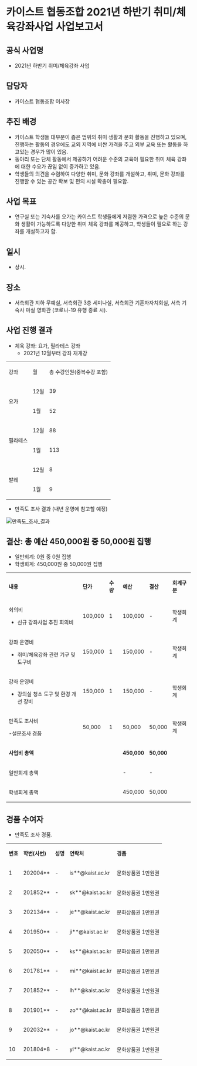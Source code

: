 카이스트 협동조합 2021년 하반기 취미/체육강좌사업 사업보고서
===

## 공식 사업명
- 2021년 하반기 취미/체육강좌 사업

## 담당자
- 카이스트 협동조합 이사장

## 추진 배경
- 카이스트 학생들 대부분이 좁은 범위의 취미 생활과 문화 활동을 진행하고 있으며, 진행하는 활동의 경우에도 교외 지역에 비싼 가격을 주고 외부 교육 또는 활동을 하고있는 경우가 많이 있음.
- 동아리 또는 단체 활동에서 제공하기 어려운 수준의 교육이 필요한 취미 체육 강좌에 대한 수요가 끊임 없이 증가하고 있음.
- 학생들의 의견을 수렴하여 다양한 취미, 문화 강좌를 개설하고, 취미, 문화 강좌를 진행할 수 있는 공간 확보 및 편의 시설 확충이 필요함.

## 사업 목표
- 연구실 또는 기숙사를 오가는 카이스트 학생들에게 저렴한 가격으로 높은 수준의 문화 생활이 가능하도록 다양한 취미 체육 강좌를 제공하고, 학생들이 필요로 하는 강좌를 개설하고자 함.

## 일시
- 상시.

## 장소
- 서측회관 지하 무예실, 서측회관 3층 세미나실, 서측회관 기혼자자치회실, 서측 기숙사 마실 영화관 (코로나-19 유행 종료 시).

## 사업 진행 결과
- 체육 강좌: 요가, 필라테스 강좌
  - 2021년 12월부터 강좌 재개강

<table cellpadding="0" cellspacing="0" class="t1">
    <tbody>
        <tr>
            <td class="td1" valign="middle">
                <p class="p1">강좌</p>
            </td>
            <td class="td1" valign="middle">
                <p class="p1">월</p>
            </td>
            <td class="td1" valign="middle">
                <p class="p1">총 수강인원(중복수강 포함)</p>
            </td>
        </tr>
        <tr>
            <td class="td1" rowspan="2" valign="middle">
                <p class="p1">요가</p>
            </td>
            <td class="td1" valign="middle">
                <p class="p1">12월</p>
            </td>
            <td class="td1" valign="middle">
                <p class="p1">39</p>
            </td>
        </tr>
        <tr>
            <td class="td1" valign="middle">
                <p class="p1">1월</p>
            </td>
            <td class="td1" valign="middle">
                <p class="p1">52</p>
            </td>
        </tr>
        <tr>
            <td class="td1" rowspan="2" valign="middle">
                <p class="p1">필라테스</p>
            </td>
            <td class="td1" valign="middle">
                <p class="p1">12월</p>
            </td>
            <td class="td1" valign="middle">
                <p class="p1">88</p>
            </td>
        </tr>
        <tr>
            <td class="td1" valign="middle">
                <p class="p1">1월</p>
            </td>
            <td class="td1" valign="middle">
                <p class="p1">113</p>
            </td>
        </tr>
        <tr>
            <td class="td1" rowspan="2" valign="middle">
                <p class="p1">발레</p>
            </td>
            <td class="td1" valign="middle">
                <p class="p1">12월</p>
            </td>
            <td class="td1" valign="middle">
                <p class="p1">8</p>
            </td>
        </tr>
        <tr>
            <td class="td1" valign="middle">
                <p class="p1">1월</p>
            </td>
            <td class="td1" valign="middle">
                <p class="p1">9</p>
            </td>
        </tr>
    </tbody>
</table>

- 만족도 조사 결과 (내년 운영에 참고할 예정)

![만족도_조사_결과](../../resources/카이스트_협동조합_사업보고서_1.png)

## 결산: 총 예산 450,000원 중 50,000원 집행 
   - 일반회계:  0원 중 0원 집행 
   - 학생회계:  450,000원 중 50,000원 집행

<table cellpadding="0" cellspacing="0" class="t1">
    <tbody>
        <tr>
            <td class="td1" valign="middle">
                <p class="p1"><strong>내용</strong></p>
            </td>
            <td class="td2" valign="middle">
                <p class="p1"><strong>단가</strong></p>
            </td>
            <td class="td2" valign="middle">
                <p class="p1"><strong>수량</strong></p>
            </td>
            <td class="td2" valign="middle">
                <p class="p1"><strong>예산</strong></p>
            </td>
            <td class="td2" valign="middle">
                <p class="p1"><strong>결산</strong></p>
            </td>
            <td class="td3" valign="middle">
                <p class="p1"><strong>회계구분</strong></p>
            </td>
        </tr>
        <tr>
            <td class="td4" valign="middle">
                <p class="p2">회의비</p>
                <ul class="ul1">
                    <li class="li3">신규 강좌사업 추진 회의비</li>
                </ul>
            </td>
            <td class="td5" valign="middle">
                <p class="p4">100,000</p>
            </td>
            <td class="td5" valign="middle">
                <p class="p1">1</p>
            </td>
            <td class="td5" valign="middle">
                <p class="p4">100,000</p>
            </td>
            <td class="td5" valign="middle">
                <p class="p4">-</p>
            </td>
            <td class="td6" valign="middle">
                <p class="p1">학생회계</p>
            </td>
        </tr>
        <tr>
            <td class="td7" valign="middle">
                <p class="p2">강좌 운영비</p>
                <ul class="ul1">
                    <li class="li3">취미/체육강좌 관련 기구 및 도구비</li>
                </ul>
            </td>
            <td class="td8" valign="middle">
                <p class="p4">150,000</p>
            </td>
            <td class="td8" valign="middle">
                <p class="p1">1</p>
            </td>
            <td class="td8" valign="middle">
                <p class="p4">150,000</p>
            </td>
            <td class="td8" valign="middle">
                <p class="p4">-</p>
            </td>
            <td class="td9" valign="middle">
                <p class="p1">학생회계</p>
            </td>
        </tr>
        <tr>
            <td class="td7" valign="middle">
                <p class="p2">강좌 운영비</p>
                <ul class="ul1">
                    <li class="li3">강의실 청소 도구 및 환경 개선 장비</li>
                </ul>
            </td>
            <td class="td8" valign="middle">
                <p class="p4">150,000</p>
            </td>
            <td class="td8" valign="middle">
                <p class="p1">1</p>
            </td>
            <td class="td8" valign="middle">
                <p class="p4">150,000</p>
            </td>
            <td class="td8" valign="middle">
                <p class="p4">-</p>
            </td>
            <td class="td9" valign="middle">
                <p class="p1">학생회계</p>
            </td>
        </tr>
        <tr>
            <td class="td7" valign="middle">
                <p class="p2">만족도 조사비</p>
                <p class="p2">-설문조사 경품</p>
            </td>
            <td class="td8" valign="middle">
                <p class="p4">50,000</p>
            </td>
            <td class="td8" valign="middle">
                <p class="p1">1</p>
            </td>
            <td class="td8" valign="middle">
                <p class="p4">50,000</p>
            </td>
            <td class="td8" valign="middle">
                <p class="p4">50,000</p>
            </td>
            <td class="td9" valign="middle">
                <p class="p1">학생회계</p>
            </td>
        </tr>
        <tr>
            <td class="td10" valign="middle">
                <p class="p2"><strong>사업비 총액</strong></p>
            </td>
            <td class="td11" valign="middle">
                <p class="p5"><br></p>
            </td>
            <td class="td11" valign="middle">
                <p class="p5"><br></p>
            </td>
            <td class="td11" valign="middle">
                <p class="p4"><strong>450,000</strong></p>
            </td>
            <td class="td11" valign="middle">
                <p class="p4"><strong>50,000</strong></p>
            </td>
            <td class="td12" valign="middle">
                <p class="p6"><br></p>
            </td>
        </tr>
        <tr>
            <td class="td13" valign="middle">
                <p class="p2">일반회계 총액</p>
            </td>
            <td class="td14" valign="middle">
                <p class="p6"><br></p>
            </td>
            <td class="td14" valign="middle">
                <p class="p6"><br></p>
            </td>
            <td class="td14" valign="middle">
                <p class="p4">-</p>
            </td>
            <td class="td14" valign="middle">
                <p class="p4">-</p>
            </td>
            <td class="td15" valign="middle">
                <p class="p6"><br></p>
            </td>
        </tr>
        <tr>
            <td class="td16" valign="middle">
                <p class="p2">학생회계 총액</p>
            </td>
            <td class="td17" valign="middle">
                <p class="p6"><br></p>
            </td>
            <td class="td17" valign="middle">
                <p class="p6"><br></p>
            </td>
            <td class="td17" valign="middle">
                <p class="p4">450,000</p>
            </td>
            <td class="td17" valign="middle">
                <p class="p4">50,000</p>
            </td>
            <td class="td18" valign="middle">
                <p class="p6"><br></p>
            </td>
        </tr>
    </tbody>
</table>


## 경품 수여자
- 만족도 조사 경품.

<table cellpadding="0" cellspacing="0" class="t1">
    <tbody>
        <tr>
            <td class="td1" valign="middle">
                <p class="p1"><strong>번호</strong></p>
            </td>
            <td class="td1" valign="middle">
                <p class="p1"><strong>학번(사번)</strong></p>
            </td>
            <td class="td1" valign="middle">
                <p class="p1"><strong>성명</strong></p>
            </td>
            <td class="td1" valign="middle">
                <p class="p1"><strong>연락처</strong></p>
            </td>
            <td class="td1" valign="middle">
                <p class="p1"><strong>경품</strong></p>
            </td>
        </tr>
        <tr>
            <td class="td1" valign="middle">
                <p class="p1">1</p>
            </td>
            <td class="td1" valign="middle">
                <p class="p1">202004**</p>
            </td>
            <td class="td1" valign="middle">
                <p class="p1">-</p>
            </td>
            <td class="td1" valign="middle">
                <p class="p1">is**@kaist.ac.kr</p>
            </td>
            <td class="td1" valign="middle">
                <p class="p1">문화상품권 1만원권</p>
            </td>
        </tr>
        <tr>
            <td class="td1" valign="middle">
                <p class="p1">2</p>
            </td>
            <td class="td1" valign="middle">
                <p class="p1">201852**</p>
            </td>
            <td class="td1" valign="middle">
                <p class="p1">-</p>
            </td>
            <td class="td1" valign="middle">
                <p class="p1">sk**@kaist.ac.kr</p>
            </td>
            <td class="td1" valign="middle">
                <p class="p1">문화상품권 1만원권</p>
            </td>
        </tr>
        <tr>
            <td class="td1" valign="middle">
                <p class="p1">3</p>
            </td>
            <td class="td1" valign="middle">
                <p class="p1">202134**</p>
            </td>
            <td class="td1" valign="middle">
                <p class="p1">-</p>
            </td>
            <td class="td1" valign="middle">
                <p class="p1">je**@kaist.ac.kr</p>
            </td>
            <td class="td1" valign="middle">
                <p class="p1">문화상품권 1만원권</p>
            </td>
        </tr>
        <tr>
            <td class="td1" valign="middle">
                <p class="p1">4</p>
            </td>
            <td class="td1" valign="middle">
                <p class="p1">201950**</p>
            </td>
            <td class="td1" valign="middle">
                <p class="p1">-</p>
            </td>
            <td class="td1" valign="middle">
                <p class="p1">ji**@kaist.ac.kr</p>
            </td>
            <td class="td1" valign="middle">
                <p class="p1">문화상품권 1만원권</p>
            </td>
        </tr>
        <tr>
            <td class="td1" valign="middle">
                <p class="p1">5</p>
            </td>
            <td class="td1" valign="middle">
                <p class="p1">202050**</p>
            </td>
            <td class="td1" valign="middle">
                <p class="p1">-</p>
            </td>
            <td class="td1" valign="middle">
                <p class="p1">ks**@kaist.ac.kr</p>
            </td>
            <td class="td1" valign="middle">
                <p class="p1">문화상품권 1만원권</p>
            </td>
        </tr>
        <tr>
            <td class="td1" valign="middle">
                <p class="p1">6</p>
            </td>
            <td class="td1" valign="middle">
                <p class="p1">201781**</p>
            </td>
            <td class="td1" valign="middle">
                <p class="p1">-</p>
            </td>
            <td class="td1" valign="middle">
                <p class="p1">mi**@kaist.ac.kr</p>
            </td>
            <td class="td1" valign="middle">
                <p class="p1">문화상품권 1만원권</p>
            </td>
        </tr>
        <tr>
            <td class="td1" valign="middle">
                <p class="p1">7</p>
            </td>
            <td class="td1" valign="middle">
                <p class="p1">201852**</p>
            </td>
            <td class="td1" valign="middle">
                <p class="p1">-</p>
            </td>
            <td class="td1" valign="middle">
                <p class="p1">lh**@kaist.ac.kr</p>
            </td>
            <td class="td1" valign="middle">
                <p class="p1">문화상품권 1만원권</p>
            </td>
        </tr>
        <tr>
            <td class="td1" valign="middle">
                <p class="p1">8</p>
            </td>
            <td class="td1" valign="middle">
                <p class="p1">201901**</p>
            </td>
            <td class="td1" valign="middle">
                <p class="p1">-</p>
            </td>
            <td class="td1" valign="middle">
                <p class="p1">zo**@kaist.ac.kr</p>
            </td>
            <td class="td1" valign="middle">
                <p class="p1">문화상품권 1만원권</p>
            </td>
        </tr>
        <tr>
            <td class="td1" valign="middle">
                <p class="p1">9</p>
            </td>
            <td class="td1" valign="middle">
                <p class="p1">202032**</p>
            </td>
            <td class="td1" valign="middle">
                <p class="p1">-</p>
            </td>
            <td class="td1" valign="middle">
                <p class="p1">jo**@kaist.ac.kr</p>
            </td>
            <td class="td1" valign="middle">
                <p class="p1">문화상품권 1만원권</p>
            </td>
        </tr>
        <tr>
            <td class="td1" valign="middle">
                <p class="p1">10</p>
            </td>
            <td class="td1" valign="middle">
                <p class="p1">201804*8</p>
            </td>
            <td class="td1" valign="middle">
                <p class="p1">-</p>
            </td>
            <td class="td1" valign="middle">
                <p class="p1">yl**@kaist.ac.kr</p>
            </td>
            <td class="td1" valign="middle">
                <p class="p1">문화상품권 1만원권</p>
            </td>
        </tr>
    </tbody>
</table>
